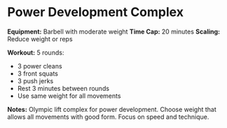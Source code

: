 # Power Development Complex

**Equipment:** Barbell with moderate weight
**Time Cap:** 20 minutes
**Scaling:** Reduce weight or reps

**Workout:**
5 rounds:
- 3 power cleans
- 3 front squats
- 3 push jerks
- Rest 3 minutes between rounds
- Use same weight for all movements

**Notes:**
Olympic lift complex for power development. Choose weight that allows all movements with good form. Focus on speed and technique.